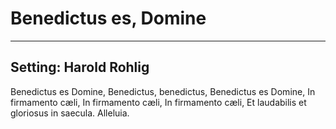 # Benedictus es, Domine

***

## Setting: Harold Rohlig

Benedictus es Domine,
Benedictus, benedictus,
Benedictus es Domine,
In firmamento cæli,
In firmamento cæli,
In firmamento cæli,
Et laudabilis et gloriosus in saecula.
Alleluia.